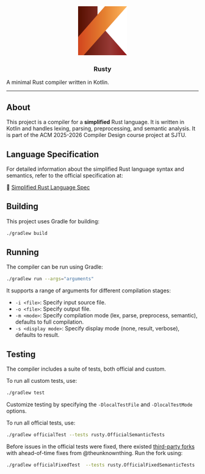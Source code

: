<div align="center">
  <img
    src="public/rusty-logo-square.png"
    alt="Rusty Logo"
    width="128" height="128"
  />
  <h3 align="center">Rusty</h3>
</div>

A minimal Rust compiler written in Kotlin.

---

## About

This project is a compiler for a **simplified** Rust language. It is written in Kotlin and handles lexing, parsing, preprocessing, and semantic analysis. It is part of the ACM 2025-2026 Compiler Design course project at SJTU.

## Language Specification

For detailed information about the simplified Rust language syntax and semantics, refer to the official specification at:

📖 [Simplified Rust Language Spec](https://scr.coffish.ee:3210/)

## Building

This project uses Gradle for building:

```bash
./gradlew build
```

## Running

The compiler can be run using Gradle:

```bash
./gradlew run --args="arguments"
```

It supports a range of arguments for different compilation stages:
- `-i <file>`: Specify input source file.
- `-o <file>`: Specify output file.
- `-m <mode>`: Specify compilation mode (lex, parse, preprocess, semantic), defaults to full compilation.
- `-s <display mode>`: Specify display mode (none, result, verbose), defaults to result.

## Testing

The compiler includes a suite of tests, both official and custom.

To run all custom tests, use:

```bash
./gradlew test
```

Customize testing by specifying the `-DlocalTestFile` and `-DlocalTestMode` options.

To run all official tests, use:

```bash
./gradlew officialTest --tests rusty.OfficialSemanticTests
```

Before issues in the official tests were fixed, there existed [third-party forks](https://github.com/TheUnknownThing/RCompiler-Testcases) with ahead-of-time fixes from @theunknownthing. Run the fork using:

```bash
./gradlew officialFixedTest  --tests rusty.OfficialFixedSemanticTests
```


